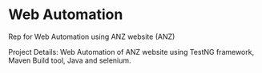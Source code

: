 # Web Automation
Rep for Web Automation using ANZ website (ANZ)

Project Details: Web Automation of ANZ website using TestNG framework, Maven Build tool, Java and selenium.
